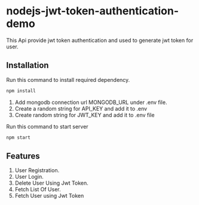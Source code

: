 # nodejs-jwt-token-authentication-demo

This Api provide jwt token authentication and used to generate jwt token for user.

## Installation

Run this command to install required dependency.

```bash
npm install 
```
 1. Add mongodb connection url  MONGODB_URL under .env file.
 2. Create a random string for API_KEY and add it to .env
 3. Create random string for JWT_KEY and add it to .env file

Run this command to start server
```bash
npm start
```

## Features
 1. User Registration.
 2. User Login.
 3. Delete User Using Jwt Token.
 4. Fetch List Of User.
 5. Fetch User using Jwt Token
